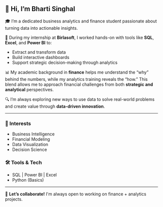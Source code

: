 ## 👋 Hi, I’m Bharti Singhal

🎓 I’m a dedicated business analytics and finance student passionate about turning data into actionable insights.

💼 During my internship at **Birlasoft**, I worked hands-on with tools like **SQL**, **Excel**, and **Power BI** to:
- Extract and transform data
- Build interactive dashboards
- Support strategic decision-making through analytics

📊 My academic background in **finance** helps me understand the “why” behind the numbers, while my analytics training reveals the “how.” This blend allows me to approach financial challenges from both **strategic and analytical** perspectives.

🔍 I’m always exploring new ways to use data to solve real-world problems and create value through **data-driven innovation**.

---

### 📌 Interests
- Business Intelligence  
- Financial Modeling  
- Data Visualization  
- Decision Science  

### 🛠 Tools & Tech
- SQL | Power BI | Excel  
- Python (Basics)

---

🚀 **Let’s collaborate!** I'm always open to working on finance + analytics projects.


